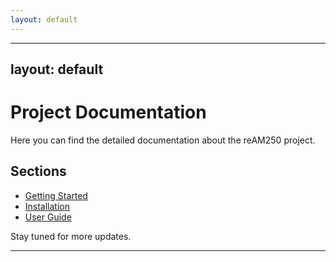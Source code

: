 ```yaml
---
layout: default
---
```


---
layout: default
---

# Project Documentation

Here you can find the detailed documentation about the reAM250 project.

## Sections
- [Getting Started](#)
- [Installation](#)
- [User Guide](#)

Stay tuned for more updates.

---